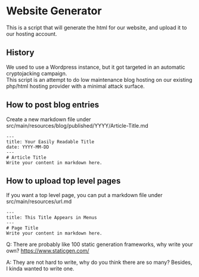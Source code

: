 # Website Generator

This is a script that will generate the html for our website, and upload it to our hosting account.  

## History
We used to use a Wordpress instance, but it got targeted in an automatic cryptojacking campaign.  
This script is an attempt to do low maintenance blog hosting on our existing php/html hosting provider with 
a minimal attack surface.

## How to post blog entries

Create a new markdown file under src/main/resources/blog/published/YYYY/Article-Title.md

```
---
title: Your Easily Readable Title
date: YYYY-MM-DD
---
# Article Title
Write your content in markdown here.

```

## How to upload top level pages
If you want a top level page, you can put a markdown file under src/main/resources/url.md



```
---
title: This Title Appears in Menus
---
# Page Title
Write your content in markdown here.

```



Q: There are probably like 100 static generation frameworks, why write your own?  https://www.staticgen.com/

A: They are not hard to write, why do you think there are so many?  Besides, I kinda wanted to write one.
